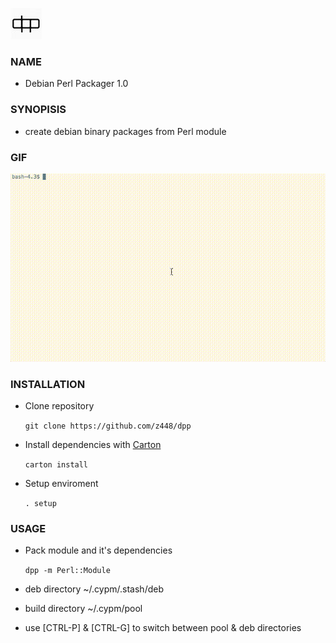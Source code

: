 ![dpp logo](assets/logo50x50.jpg)

### NAME

- Debian Perl Packager 1.0

### SYNOPISIS

- create debian binary packages from Perl module

### GIF

![dpp](https://raw.githubusercontent.com/z448/dpp/master/dpp.gif)

### INSTALLATION

- Clone repository

    `git clone https://github.com/z448/dpp`

- Install dependencies with [Carton](https://metacpan.org/pod/Carton)

    `carton install`

- Setup enviroment

    `. setup`

### USAGE

- Pack module and it's dependencies 

    `dpp -m Perl::Module`
    

- deb directory ~/.cypm/.stash/deb
- build directory ~/.cypm/pool
- use [CTRL-P] & [CTRL-G] to switch between pool & deb directories



